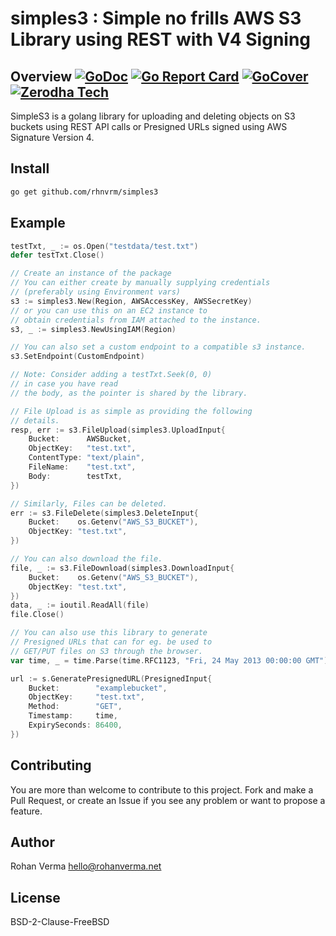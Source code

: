 # simples3 : Simple no frills AWS S3 Library using REST with V4 Signing

## Overview [![GoDoc](https://godoc.org/github.com/rhnvrm/simples3?status.svg)](https://godoc.org/github.com/rhnvrm/simples3) [![Go Report Card](https://goreportcard.com/badge/github.com/rhnvrm/simples3)](https://goreportcard.com/report/github.com/rhnvrm/simples3) [![GoCover](https://gocover.io/_badge/github.com/rhnvrm/simples3)](https://gocover.io/_badge/github.com/rhnvrm/simples3) [![Zerodha Tech](https://zerodha.tech/static/images/github-badge.svg)](https://zerodha.tech) 

SimpleS3 is a golang library for uploading and deleting objects 
on S3 buckets using REST API calls or Presigned URLs signed 
using AWS Signature Version 4.

## Install

```sh
go get github.com/rhnvrm/simples3
```

## Example

```go
testTxt, _ := os.Open("testdata/test.txt")
defer testTxt.Close()

// Create an instance of the package
// You can either create by manually supplying credentials
// (preferably using Environment vars)
s3 := simples3.New(Region, AWSAccessKey, AWSSecretKey)
// or you can use this on an EC2 instance to 
// obtain credentials from IAM attached to the instance.
s3, _ := simples3.NewUsingIAM(Region)

// You can also set a custom endpoint to a compatible s3 instance. 
s3.SetEndpoint(CustomEndpoint)

// Note: Consider adding a testTxt.Seek(0, 0)
// in case you have read 
// the body, as the pointer is shared by the library.

// File Upload is as simple as providing the following
// details.
resp, err := s3.FileUpload(simples3.UploadInput{
    Bucket:      AWSBucket,
    ObjectKey:   "test.txt",
    ContentType: "text/plain",
    FileName:    "test.txt",
    Body:        testTxt,
})

// Similarly, Files can be deleted.
err := s3.FileDelete(simples3.DeleteInput{
    Bucket:    os.Getenv("AWS_S3_BUCKET"),
    ObjectKey: "test.txt",
})

// You can also download the file.
file, _ := s3.FileDownload(simples3.DownloadInput{
    Bucket:    os.Getenv("AWS_S3_BUCKET"),
    ObjectKey: "test.txt",
})
data, _ := ioutil.ReadAll(file)
file.Close()

// You can also use this library to generate
// Presigned URLs that can for eg. be used to
// GET/PUT files on S3 through the browser.
var time, _ = time.Parse(time.RFC1123, "Fri, 24 May 2013 00:00:00 GMT")

url := s.GeneratePresignedURL(PresignedInput{
    Bucket:        "examplebucket",
    ObjectKey:     "test.txt",
    Method:        "GET",
    Timestamp:     time,
    ExpirySeconds: 86400,
})
```

## Contributing

You are more than welcome to contribute to this project. Fork and make 
a Pull Request, or create an Issue if you see any problem or want to
propose a feature.

## Author

Rohan Verma <hello@rohanverma.net>

## License

BSD-2-Clause-FreeBSD
